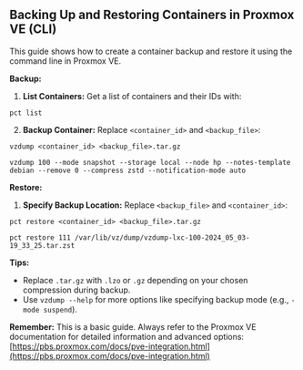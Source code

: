 ## Backing Up and Restoring Containers in Proxmox VE (CLI)

This guide shows how to create a container backup and restore it using the command line in Proxmox VE.

**Backup:**

1. **List Containers:** Get a list of containers and their IDs with:

```
pct list
```

2. **Backup Container:** Replace `<container_id>` and `<backup_file>`:

```
vzdump <container_id> <backup_file>.tar.gz
```
```
vzdump 100 --mode snapshot --storage local --node hp --notes-template debian --remove 0 --compress zstd --notification-mode auto
```

**Restore:**

1. **Specify Backup Location:** Replace `<backup_file>` and `<container_id>`:

```
pct restore <container_id> <backup_file>.tar.gz
```
```
pct restore 111 /var/lib/vz/dump/vzdump-lxc-100-2024_05_03-19_33_25.tar.zst
```

**Tips:**

* Replace `.tar.gz` with `.lzo` or `.gz` depending on your chosen compression during backup.
* Use `vzdump --help` for more options like specifying backup mode (e.g., `-mode suspend`).

**Remember:** This is a basic guide. Always refer to the Proxmox VE documentation for detailed information and advanced options: [https://pbs.proxmox.com/docs/pve-integration.html](https://pbs.proxmox.com/docs/pve-integration.html)
